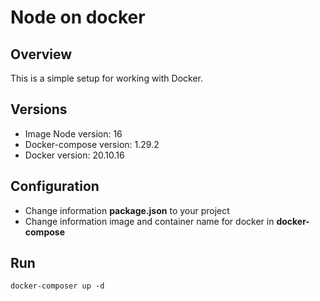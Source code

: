 # Node on docker

## Overview

This is a simple setup for working with Docker.


## Versions

- Image Node version: 16
- Docker-compose version: 1.29.2
- Docker version: 20.10.16

## Configuration

- Change information **package.json** to your project
- Change information image and container name for docker in **docker-compose**

## Run

```
docker-composer up -d
```
